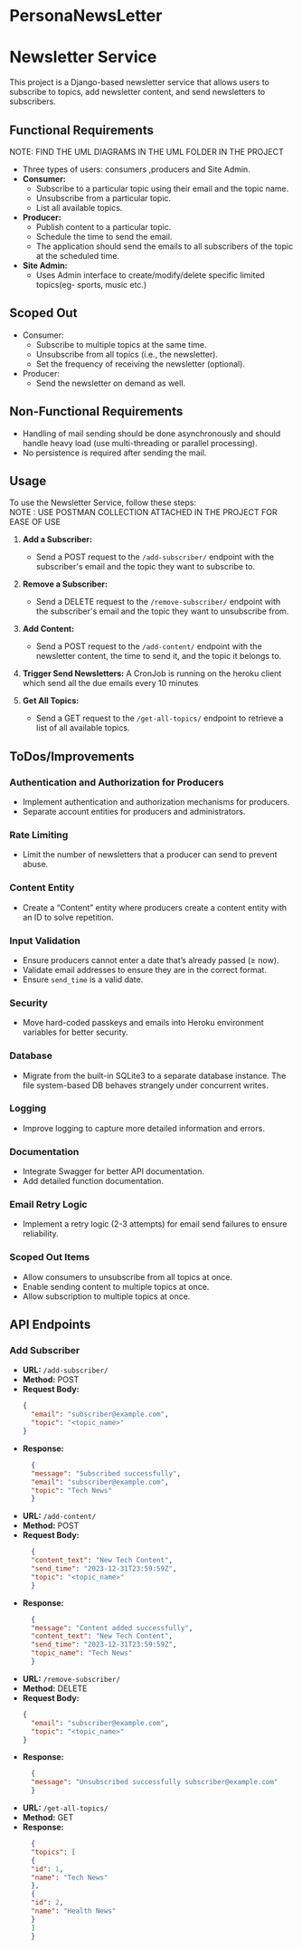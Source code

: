 # PersonaNewsLetter

# Newsletter Service

This project is a Django-based newsletter service that allows users to subscribe to topics, add newsletter content, and send newsletters to subscribers.
## Functional Requirements
NOTE: FIND THE UML DIAGRAMS IN THE UML FOLDER IN THE PROJECT
- Three types of users: consumers ,producers and Site Admin.
- **Consumer:**
    - Subscribe to a particular topic using their email and the topic name.
    - Unsubscribe from a particular topic.
    - List all available topics.
- **Producer:**
    - Publish content to a particular topic.
    - Schedule the time to send the email.
    - The application should send the emails to all subscribers of the topic at the scheduled time.
- **Site Admin:**
    - Uses Admin interface to create/modify/delete specific limited topics(eg- sports, music etc.)

## Scoped Out

- Consumer:
    - Subscribe to multiple topics at the same time.
    - Unsubscribe from all topics (i.e., the newsletter).
    - Set the frequency of receiving the newsletter (optional).
- Producer:
    - Send the newsletter on demand as well.

## Non-Functional Requirements

- Handling of mail sending should be done asynchronously and should handle heavy load (use multi-threading or parallel processing).
- No persistence is required after sending the mail.
## Usage

To use the Newsletter Service, follow these steps: \
NOTE : USE POSTMAN COLLECTION ATTACHED IN THE PROJECT FOR EASE OF USE

1. **Add a Subscriber:**
    - Send a POST request to the `/add-subscriber/` endpoint with the subscriber's email and the topic they want to subscribe to.

2. **Remove a Subscriber:**
    - Send a DELETE request to the `/remove-subscriber/` endpoint with the subscriber's email and the topic they want to unsubscribe from.

3. **Add Content:**
    - Send a POST request to the `/add-content/` endpoint with the newsletter content, the time to send it, and the topic it belongs to.

4. **Trigger Send Newsletters:**
    A CronJob is running on the heroku client which send all the due emails every 10 minutes

5. **Get All Topics:**
    - Send a GET request to the `/get-all-topics/` endpoint to retrieve a list of all available topics.

## ToDos/Improvements

### Authentication and Authorization for Producers
- Implement authentication and authorization mechanisms for producers.
- Separate account entities for producers and administrators.

### Rate Limiting
- Limit the number of newsletters that a producer can send to prevent abuse.

### Content Entity
- Create a “Content” entity where producers create a content entity with an ID to solve repetition.

### Input Validation
- Ensure producers cannot enter a date that’s already passed (≥ now).
- Validate email addresses to ensure they are in the correct format.
- Ensure `send_time` is a valid date.

### Security
- Move hard-coded passkeys and emails into Heroku environment variables for better security.

### Database
- Migrate from the built-in SQLite3 to a separate database instance. The file system-based DB behaves strangely under concurrent writes.

### Logging
- Improve logging to capture more detailed information and errors.

### Documentation
- Integrate Swagger for better API documentation.
- Add detailed function documentation.

### Email Retry Logic
- Implement a retry logic (2-3 attempts) for email send failures to ensure reliability.

### Scoped Out Items
- Allow consumers to unsubscribe from all topics at once.
- Enable sending content to multiple topics at once.
- Allow subscription to multiple topics at once.


## API Endpoints

### Add Subscriber

- **URL:** `/add-subscriber/`
- **Method:** POST
- **Request Body:**
  ```json
  {
    "email": "subscriber@example.com",
    "topic": "<topic_name>"
  }
- **Response:**
  ```json
    {
    "message": "Subscribed successfully",
    "email": "subscriber@example.com",
    "topic": "Tech News"
    }

- **URL:** `/add-content/`
- **Method:** POST
- **Request Body:**
  ```json
    {
    "content_text": "New Tech Content",
    "send_time": "2023-12-31T23:59:59Z",
    "topic": "<topic_name>"
    }
- **Response:**
  ```json
    {
    "message": "Content added successfully",
    "content_text": "New Tech Content",
    "send_time": "2023-12-31T23:59:59Z",
    "topic_name": "Tech News"
    }

- **URL:** `/remove-subscriber/`
- **Method:** DELETE
- **Request Body:**
  ```json
  {
    "email": "subscriber@example.com",
    "topic": "<topic_name>"
  }
- **Response:**
  ```json
    {
    "message": "Unsubscribed successfully subscriber@example.com"
    }
- **URL:** `/get-all-topics/`
- **Method:** GET
- **Response:**
  ```json
    {
    "topics": [
    {
    "id": 1,
    "name": "Tech News"
    },
    {
    "id": 2,
    "name": "Health News"
    }
    ]
    }
